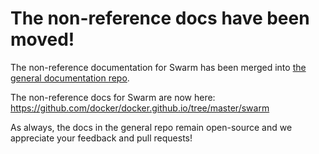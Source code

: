 # The non-reference docs have been moved!

The non-reference documentation for Swarm has been merged into
[the general documentation repo](https://github.com/docker/docker.github.io).

The non-reference docs for Swarm are now here:
https://github.com/docker/docker.github.io/tree/master/swarm

As always, the docs in the general repo remain open-source and we appreciate
your feedback and pull requests!
